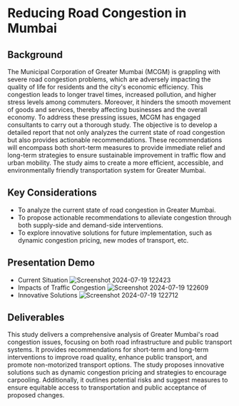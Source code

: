 # Reducing Road Congestion in Mumbai

## Background
The Municipal Corporation of Greater Mumbai (MCGM) is grappling with severe road congestion
problems, which are adversely impacting the quality of life for residents and the city's economic
efficiency. This congestion leads to longer travel times, increased pollution, and higher stress
levels among commuters. Moreover, it hinders the smooth movement of goods and services,
thereby affecting businesses and the overall economy. To address these pressing issues,
MCGM has engaged consultants to carry out a thorough study. The objective is to develop a
detailed report that not only analyzes the current state of road congestion but also provides
actionable recommendations. These recommendations will encompass both short-term
measures to provide immediate relief and long-term strategies to ensure sustainable
improvement in traffic flow and urban mobility. The study aims to create a more efficient,
accessible, and environmentally friendly transportation system for Greater Mumbai.

## Key Considerations
- To analyze the current state of road congestion in Greater Mumbai.
- To propose actionable recommendations to alleviate congestion through both
supply-side and demand-side interventions.
- To explore innovative solutions for future implementation, such as dynamic congestion
pricing, new modes of transport, etc.

## Presentation Demo
- Current Situation ![Screenshot 2024-07-19 122423](https://github.com/user-attachments/assets/cd879916-e8b3-4707-9217-5efba0bb7138)
- Impacts of Traffic Congestion ![Screenshot 2024-07-19 122609](https://github.com/user-attachments/assets/f386bcd8-d74a-4205-be6a-d801071228c6)
- Innovative Solutions ![Screenshot 2024-07-19 122712](https://github.com/user-attachments/assets/118b7350-0fd9-4e63-9fa4-1783d2c7ab31)


## Deliverables
This study delivers a comprehensive analysis of Greater Mumbai's road congestion
issues, focusing on both road infrastructure and public transport systems. It provides
recommendations for short-term and long-term interventions to improve road quality, enhance
public transport, and promote non-motorized transport options. The study proposes
innovative solutions such as dynamic congestion pricing and strategies to encourage
carpooling. Additionally, it outlines potential risks and suggest measures to ensure
equitable access to transportation and public acceptance of proposed changes.
